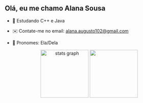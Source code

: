 ## Olá, eu me chamo Alana Sousa

- 📖 Estudando C++ e Java
- ✉️ Contate-me no email: alana.augusto102@gmail.com
- 🌸 Pronomes: Ela/Dela

  <div align="center">
    <img src="https://github-readme-stats.vercel.app/api?username=alana102&show_icons=true&theme=ayu-mirage" height="150" alt="stats graph" />
    <img height=150 src="https://github-readme-stats.vercel.app/api/top-langs?username=elizadora&layout=compact&langs_count=8&theme=ayu-mirage" />
    
</div>


